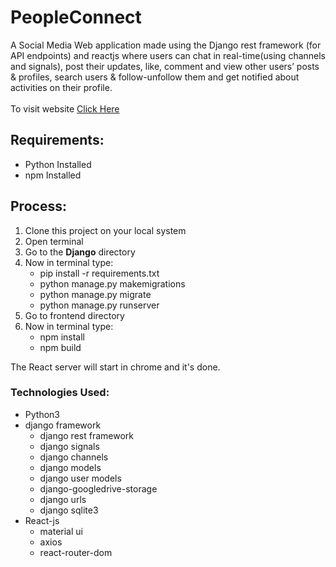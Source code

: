 # PeopleConnect
A Social Media Web application made using the Django rest framework
(for API endpoints) and reactjs where users can chat in real-time(using
channels and signals), post their updates, like, comment and view other
users’ posts & profiles, search users & follow-unfollow them and get
notified about activities on their profile.\
\
To visit website [Click Here](https://people-connect.vercel.app/)
<!-- Backend hosted here : https://peopleconnect.onrender.com -->
## Requirements:
* Python Installed
* npm Installed
## Process:
1. Clone this project on your local system
2. Open terminal
3. Go to the **Django** directory
4. Now in terminal type:
    * pip install -r requirements.txt
    * python manage.py makemigrations
    * python manage.py migrate
    * python manage.py runserver
 5. Go to frontend directory
 6. Now in terminal type:
    * npm install
    * npm build
 
 The React server will start in chrome and it's done.


### Technologies Used:
* Python3
* django framework
   * django rest framework
   * django signals
   * django channels
   * django models
   * django user models
   * django-googledrive-storage
   * django urls
   * django sqlite3
* React-js
   * material ui
   * axios
   * react-router-dom
